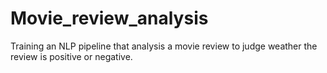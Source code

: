 # Movie_review_analysis
 Training an NLP pipeline that analysis a movie review to judge weather the review is positive or negative.
